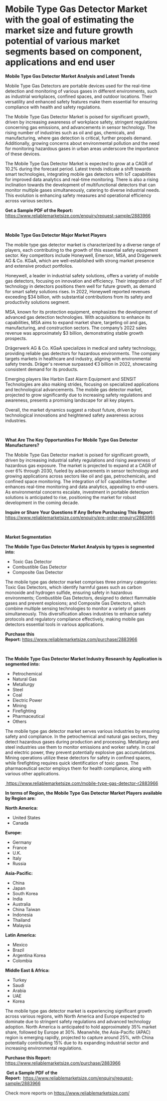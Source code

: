 <p><h1>Mobile Type Gas Detector Market with the goal of estimating the market size and future growth potential of various market segments based on component, applications and end user</h1></p><p><strong>Mobile Type Gas Detector Market Analysis and Latest Trends</strong></p>
<p><p>Mobile Type Gas Detectors are portable devices used for the real-time detection and monitoring of various gases in different environments, such as industrial workplaces, confined spaces, and outdoor locations. Their versatility and enhanced safety features make them essential for ensuring compliance with health and safety regulations.</p><p>The Mobile Type Gas Detector Market is poised for significant growth, driven by increasing awareness of workplace safety, stringent regulations concerning gas emissions, and advancements in sensor technology. The rising number of industries such as oil and gas, chemicals, and manufacturing, where gas detection is critical, further propels demand. Additionally, growing concerns about environmental pollution and the need for monitoring hazardous gases in urban areas underscore the importance of these devices.</p><p>The Mobile Type Gas Detector Market is expected to grow at a CAGR of 10.2% during the forecast period. Latest trends indicate a shift towards smart technologies, integrating mobile gas detectors with IoT capabilities for improved data analytics and real-time monitoring. There is also a rising inclination towards the development of multifunctional detectors that can monitor multiple gases simultaneously, catering to diverse industrial needs. This evolution is enhancing safety measures and operational efficiency across various sectors.</p></p>
<p><strong>Get a Sample PDF of the Report:&nbsp;</strong> <a href="https://www.reliablemarketsize.com/enquiry/request-sample/2883966?utm_campaign=2952&utm_medium=2&utm_source=Github&utm_content=ia&utm_term=13032025&utm_id=mobile-type-gas-detector">https://www.reliablemarketsize.com/enquiry/request-sample/2883966</a></p>
<p>&nbsp;</p>
<p><strong>Mobile Type Gas Detector Major Market Players</strong></p>
<p><p>The mobile type gas detector market is characterized by a diverse range of players, each contributing to the growth of this essential safety equipment sector. Key competitors include Honeywell, Emerson, MSA, and Drägerwerk AG & Co. KGaA, which are well-established with strong market presence and extensive product portfolios.</p><p>Honeywell, a leader in industrial safety solutions, offers a variety of mobile gas detectors, focusing on innovation and efficiency. Their integration of IoT technology in detectors positions them well for future growth, as demand for smart safety solutions rises. In 2022, Honeywell reported revenues exceeding $34 billion, with substantial contributions from its safety and productivity solutions segment.</p><p>MSA, known for its protection equipment, emphasizes the development of advanced gas detection technologies. With acquisitions to enhance its capabilities, MSA aims to expand market share, targeting oil and gas, manufacturing, and construction sectors. The company’s 2022 sales revenue was approximately $3 billion, demonstrating stable growth prospects.</p><p>Drägerwerk AG & Co. KGaA specializes in medical and safety technology, providing reliable gas detectors for hazardous environments. The company targets markets in healthcare and industry, aligning with environmental safety trends. Dräger's revenue surpassed €3 billion in 2022, showcasing consistent demand for its products.</p><p>Emerging players like Harbin East Alarm Equipment and SENSIT Technologies are also making strides, focusing on specialized applications and technological advancements. The mobile gas detector market, projected to grow significantly due to increasing safety regulations and awareness, presents a promising landscape for all key players. </p><p>Overall, the market dynamics suggest a robust future, driven by technological innovations and heightened safety awareness across industries.</p></p>
<p>&nbsp;</p>
<p><strong>What Are The Key Opportunities For Mobile Type Gas Detector Manufacturers?</strong></p>
<p><p>The Mobile Type Gas Detector market is poised for significant growth, driven by increasing industrial safety regulations and rising awareness of hazardous gas exposure. The market is projected to expand at a CAGR of over 6% through 2030, fueled by advancements in sensor technology and growing applications across sectors like oil and gas, petrochemicals, and confined space monitoring. The integration of IoT capabilities further enhances real-time monitoring and data analytics, appealing to end-users. As environmental concerns escalate, investment in portable detection solutions is anticipated to rise, positioning the market for robust development in the coming decade.</p></p>
<p><strong>Inquire or Share Your Questions If Any Before Purchasing This Report:</strong> <a href="https://www.reliablemarketsize.com/enquiry/pre-order-enquiry/2883966?utm_campaign=2952&utm_medium=2&utm_source=Github&utm_content=ia&utm_term=13032025&utm_id=mobile-type-gas-detector">https://www.reliablemarketsize.com/enquiry/pre-order-enquiry/2883966</a></p>
<p>&nbsp;</p>
<p><strong>Market Segmentation</strong></p>
<p><strong>The Mobile Type Gas Detector Market Analysis by types is segmented into:</strong></p>
<p><ul><li>Toxic Gas Detector</li><li>Combustible Gas Detector</li><li>Composite Gas Detector</li></ul></p>
<p><p>The mobile type gas detector market comprises three primary categories: Toxic Gas Detectors, which identify harmful gases such as carbon monoxide and hydrogen sulfide, ensuring safety in hazardous environments; Combustible Gas Detectors, designed to detect flammable gases and prevent explosions; and Composite Gas Detectors, which combine multiple sensing technologies to monitor a variety of gases simultaneously. This diversification allows industries to enhance safety protocols and regulatory compliance effectively, making mobile gas detectors essential tools in various applications.</p></p>
<p><strong>Purchase this Report:&nbsp;</strong><a href="https://www.reliablemarketsize.com/purchase/2883966?utm_campaign=2952&utm_medium=2&utm_source=Github&utm_content=ia&utm_term=13032025&utm_id=mobile-type-gas-detector">https://www.reliablemarketsize.com/purchase/2883966</a></p>
<p>&nbsp;</p>
<p><strong>The Mobile Type Gas Detector Market Industry Research by Application is segmented into:</strong></p>
<p><ul><li>Petrochemical</li><li>Natural Gas</li><li>Metallurgy</li><li>Steel</li><li>Coal</li><li>Electric Power</li><li>Mining</li><li>Firefighting</li><li>Pharmaceutical</li><li>Others</li></ul></p>
<p><p>The mobile type gas detector market serves various industries by ensuring safety and compliance. In the petrochemical and natural gas sectors, they detect hazardous gases during production and processing. Metallurgy and steel industries use them to monitor emissions and worker safety. In coal and electric power, they prevent potentially explosive gas accumulations. Mining operations utilize these detectors for safety in confined spaces, while firefighting requires quick identification of toxic gases. The pharmaceutical sector employs them for health compliance, along with various other applications.</p></p>
<p><a href="https://www.reliablemarketsize.com/mobile-type-gas-detector-r2883966?utm_campaign=2952&utm_medium=2&utm_source=Github&utm_content=ia&utm_term=13032025&utm_id=mobile-type-gas-detector">&nbsp;https://www.reliablemarketsize.com/mobile-type-gas-detector-r2883966</a></p>
<p><strong>In terms of Region, the Mobile Type Gas Detector Market Players available by Region are:</strong></p>
<p>
    <p> <strong> North America: </strong>
        <ul>
            <li>United States</li>
            <li>Canada</li>
        </ul>
        </p> 
    <p> <strong> Europe: </strong>
        <ul>
            <li>Germany</li>
            <li>France</li>
            <li>U.K.</li>
            <li>Italy</li>
            <li>Russia</li>
        </ul>
        </p> 
    <p> <strong> Asia-Pacific: </strong>
        <ul>
            <li>China</li>
            <li>Japan</li>
            <li>South Korea</li>
            <li>India</li>
            <li>Australia</li>
            <li>China Taiwan</li>
            <li>Indonesia</li>
            <li>Thailand</li>
            <li>Malaysia</li>
        </ul>
        </p> 
    <p> <strong> Latin America: </strong>
        <ul>
            <li>Mexico</li>
            <li>Brazil</li>
            <li>Argentina Korea</li>
            <li>Colombia</li>
        </ul>
        </p> 
    <p> <strong> Middle East & Africa: </strong>
        <ul>
            <li>Turkey</li>
            <li>Saudi</li>
            <li>Arabia</li>
            <li>UAE</li>
            <li>Korea</li>
        </ul>
    </p>
    </p>
<p><p>The mobile type gas detector market is experiencing significant growth across various regions, with North America and Europe expected to dominate due to stringent safety regulations and advanced technology adoption. North America is anticipated to hold approximately 35% market share, followed by Europe at 30%. Meanwhile, the Asia-Pacific (APAC) region is emerging rapidly, projected to capture around 25%, with China potentially contributing 15% due to its expanding industrial sector and increasing environmental regulations.</p></p>
<p><strong>Purchase this Report: </strong><a href="https://www.reliablemarketsize.com/purchase/2883966?utm_campaign=2952&utm_medium=2&utm_source=Github&utm_content=ia&utm_term=13032025&utm_id=mobile-type-gas-detector">https://www.reliablemarketsize.com/purchase/2883966</a></p>
<p>&nbsp;<strong>Get a Sample PDF of the Report:&nbsp;&nbsp;</strong><a href="https://www.reliablemarketsize.com/enquiry/request-sample/2883966?utm_campaign=2952&utm_medium=2&utm_source=Github&utm_content=ia&utm_term=13032025&utm_id=mobile-type-gas-detector">https://www.reliablemarketsize.com/enquiry/request-sample/2883966</a></p>
<p><strong></strong></p>
<p>Check more reports on <a href="https://www.reliablemarketsize.com/?utm_campaign=2952&utm_medium=2&utm_source=Github&utm_content=ia&utm_term=13032025&utm_id=mobile-type-gas-detector">https://www.reliablemarketsize.com/</a></p>